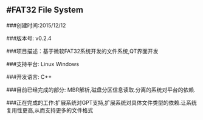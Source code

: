 #FAT32 File System
-----

###创建时间:2015/12/12

###版本号: v0.2.4

###项目描述：基于微软FAT32系统开发的文件系统,QT界面开发

###支持平台: Linux Windows

###开发语言: C++

###目前已经完成的部分: MBR解析,磁盘分区信息读取.分离的系统对平台的依赖.

###正在完成的工作:扩展系统对GPT支持,扩展系统对具体文件类型的依赖.让系统复用性更高,从而支持更多的文件格式

